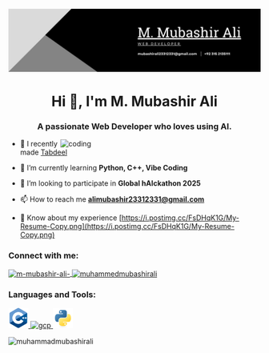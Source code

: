 ![logo](https://github.com/MuhammadMubashirAli/MuhammadMubashirAli/blob/main/1759220541136.jpeg)
<h1 align="center">Hi 👋, I'm M. Mubashir Ali</h1>
<h3 align="center">A passionate Web Developer who loves using AI.</h3>

<img align = "right" alt = "coding" width = "400" src = "https://user-images.githubusercontent.com/55389276/140866485-8fb1c876-9a8f-4d6a-98dc-08c4981eaf70.gif">

- 🔭 I recently made [Tabdeel](https://tabdeel.vercel.app/)

- 🌱 I’m currently learning **Python, C++, Vibe Coding**

- 👯 I’m looking to participate in **Global hAIckathon 2025**

- 📫 How to reach me **alimubashir23312331@gmail.com**

- 📄 Know about my experience [https://i.postimg.cc/FsDHqK1G/My-Resume-Copy.png](https://i.postimg.cc/FsDHqK1G/My-Resume-Copy.png)

<h3 align="left">Connect with me:</h3>
<p align="left">
  <a href="https://www.linkedin.com/in/m-mubashir-ali-" target="_blank">
    <img align="center" src="https://raw.githubusercontent.com/rahuldkjain/github-profile-readme-generator/master/src/images/icons/Social/linked-in-alt.svg" alt="m-mubashir-ali-" height="30" width="40" />
  </a>
  <a href="https://www.instagram.com/muhammedmubashirali" target="_blank">
    <img align="center" src="https://raw.githubusercontent.com/rahuldkjain/github-profile-readme-generator/master/src/images/icons/Social/instagram.svg" alt="muhammedmubashirali" height="30" width="40" />
  </a>
</p>


<h3 align="left">Languages and Tools:</h3>
<p align="left"> <a href="https://www.w3schools.com/cpp/" target="_blank" rel="noreferrer"> <img src="https://raw.githubusercontent.com/devicons/devicon/master/icons/cplusplus/cplusplus-original.svg" alt="cplusplus" width="40" height="40"/> </a> <a href="https://cloud.google.com" target="_blank" rel="noreferrer"> <img src="https://www.vectorlogo.zone/logos/google_cloud/google_cloud-icon.svg" alt="gcp" width="40" height="40"/> </a> <a href="https://www.python.org" target="_blank" rel="noreferrer"> <img src="https://raw.githubusercontent.com/devicons/devicon/master/icons/python/python-original.svg" alt="python" width="40" height="40"/> </a> </p>

<p><img align="center" src="https://github-readme-stats.vercel.app/api/top-langs?username=muhammadmubashirali&show_icons=true&locale=en&layout=compact" alt="muhammadmubashirali" /></p>
